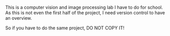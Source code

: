 This is a computer vision and image processing lab I have to do for school. As this is not even the first half of the project, I need version control to have an overview.

So if you have to do the same project, DO NOT COPY IT!
